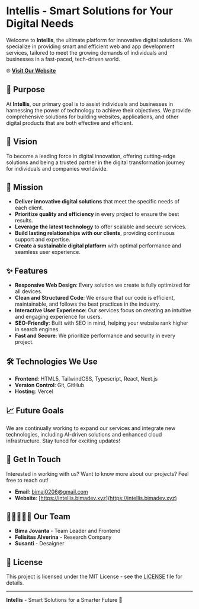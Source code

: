 # Intellis - Smart Solutions for Your Digital Needs

Welcome to **Intellis**, the ultimate platform for innovative digital solutions. We specialize in providing smart and efficient web and app development services, tailored to meet the growing demands of individuals and businesses in a fast-paced, tech-driven world.

🌐 **[Visit Our Website](https://intellis.bimadev.xyz)**

## 📌 Purpose
At **Intellis**, our primary goal is to assist individuals and businesses in harnessing the power of technology to achieve their objectives. We provide comprehensive solutions for building websites, applications, and other digital products that are both effective and efficient.

## 🚀 Vision
To become a leading force in digital innovation, offering cutting-edge solutions and being a trusted partner in the digital transformation journey for individuals and companies worldwide.

## 🎯 Mission
- **Deliver innovative digital solutions** that meet the specific needs of each client.
- **Prioritize quality and efficiency** in every project to ensure the best results.
- **Leverage the latest technology** to offer scalable and secure services.
- **Build lasting relationships with our clients**, providing continuous support and expertise.
- **Create a sustainable digital platform** with optimal performance and seamless user experience.

## ✨ Features
- **Responsive Web Design**: Every solution we create is fully optimized for all devices.
- **Clean and Structured Code**: We ensure that our code is efficient, maintainable, and follows the best practices in the industry.
- **Interactive User Experience**: Our services focus on creating an intuitive and engaging experience for users.
- **SEO-Friendly**: Built with SEO in mind, helping your website rank higher in search engines.
- **Fast and Secure**: We prioritize performance and security in every project.

## 🛠️ Technologies We Use
- **Frontend**: HTML5, TailwindCSS, Typescript, React, Next.js
- **Version Control**: Git, GitHub
- **Hosting**: Vercel

## 📈 Future Goals
We are continually working to expand our services and integrate new technologies, including AI-driven solutions and enhanced cloud infrastructure. Stay tuned for exciting updates!

## 🤝 Get In Touch
Interested in working with us? Want to know more about our projects? Feel free to reach out!

- **Email**: [bimaj0206@gmail.com](mailto:bimaj0206@gmail.com)
- **Website**: [https://intellis.bimadev.xyz](https://intellis.bimadev.xyz)

## 👨🏻‍🤝‍👨🏻 Our Team
 - **Bima Jovanta** - Team Leader and Frontend
 - **Felisitas Alverina** - Research Company 
 - **Susanti** - Desaigner

## 📄 License
This project is licensed under the MIT License - see the [LICENSE](LICENSE) file for details.

---

**Intellis** - Smart Solutions for a Smarter Future 🌟
